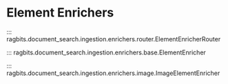 # Element Enrichers

::: ragbits.document_search.ingestion.enrichers.router.ElementEnricherRouter

::: ragbits.document_search.ingestion.enrichers.base.ElementEnricher

::: ragbits.document_search.ingestion.enrichers.image.ImageElementEnricher
